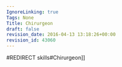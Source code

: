 ```yaml
---
IgnoreLinking: true
Tags: None
Title: Chirurgeon
draft: false
revision_date: 2016-04-13 13:18:26+00:00
revision_id: 43060
---
```


#REDIRECT skills#Chirurgeon]]